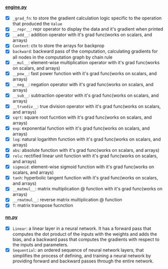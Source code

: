 #### [engine.py](/microgradplus/engine.py)
- [x] `_grad_fn`: to store the gradient calculation logic specific to the operation that produced the `Value`
- [x] `__repr__`: repr operator to display the data and it's gradient when printed
- [x] `__add__`: addition operator with it's grad func(works on scalars, and arrays)
- [x] `Context`: ctx to store the arrays for backprop
- [x] `backward`: backward pass of the computation, calculating gradients for all nodes in the computation graph by chain rule
- [x] `__mul__`: element-wise multiplication operator with it's grad func(works on scalars, and arrays)
- [x] `__pow__`: fast power function with it's grad func(works on scalars, and arrays)
- [x] `__neg__`: negation operator with it's grad func(works on scalars, and arrays)
- [x] `__sub__`: subtraction operator with it's grad func(works on scalars, and arrays)
- [x] `__truediv__`: true division operator with it's grad func(works on scalars, and arrays)
- [x] `sqrt`: square root fucntion with it's grad func(works on scalars, and arrays)
- [x] `exp`: exponential function with it's grad func(works on scalars, and arrays)
- [x] `log`: natural logarithm function with it's grad func(works on scalars, and arrays)
- [x] `abs`: absolute function with it's grad func(works on scalars, and arrays)
- [x] `relu`: rectified linear unit function with it's grad func(works on scalars, and arrays)
- [x] `sigmoid`: element-wise sigmoid function with it's grad func(works on scalars, and arrays)
- [x] `tanh`: hyperbolic tangent function with it's grad func(works on scalars, and arrays)
- [x] `__matmul__`: matrix multiplication @ function with it's grad func(works on arrays)
- [x] `__rmatmul__`: reverse matrix multiplication @ function
- [x] `T`: matrix transpose fucnction

#### [nn.py](/microgradplus/nn.py)
- [x] `Linear`: a linear layer in a neural network. It has a forward pass that computes the dot product of the inputs with the weights and adds the bias, and a backward pass that computes the gradients with respect to the inputs and parameters.
- [x] `Sequential`: an ordered sequence of neural network layers, that simplifies the process of defining, and training a neural network by providing forward and backward passes through the entire network.